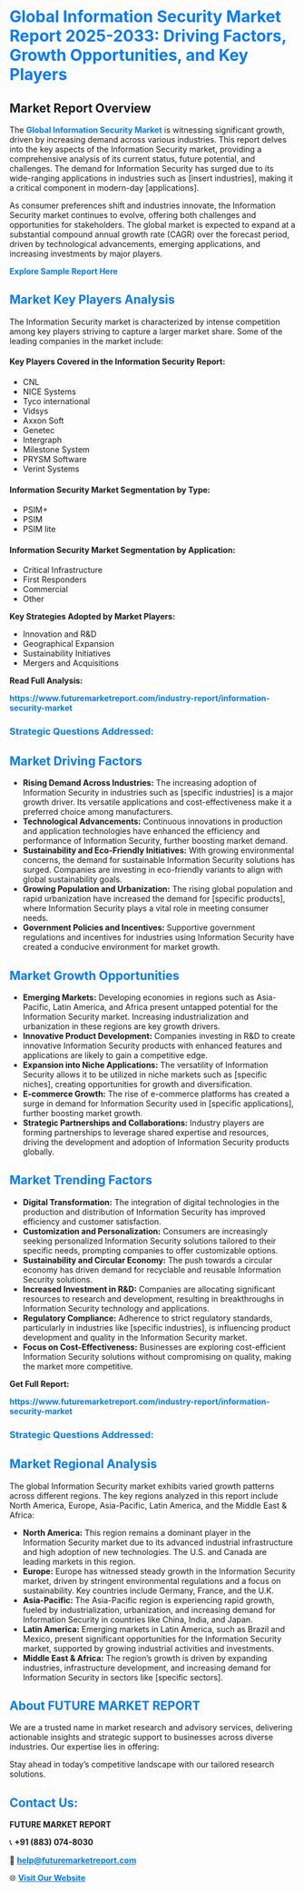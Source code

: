 <h1 style="color: #007BFF;">Global Information Security Market Report 2025-2033: Driving Factors, Growth Opportunities, and Key Players</h1>

<section id="overview">
<h2>Market Report Overview</h2>
<p>The <a href="https://www.futuremarketreport.com/industry-report/information-security-market" style="color: #007BFF; text-decoration: none;"><strong>Global Information Security Market</strong></a> is witnessing significant growth, driven by increasing demand across various industries. This report delves into the key aspects of the Information Security market, providing a comprehensive analysis of its current status, future potential, and challenges. The demand for Information Security has surged due to its wide-ranging applications in industries such as [insert industries], making it a critical component in modern-day [applications].</p>
<p>As consumer preferences shift and industries innovate, the Information Security market continues to evolve, offering both challenges and opportunities for stakeholders. The global market is expected to expand at a substantial compound annual growth rate (CAGR) over the forecast period, driven by technological advancements, emerging applications, and increasing investments by major players.</p>
</section>

<section id="overview">
<p><a href="https://www.futuremarketreport.com/request-sample/reportId=108615" style="color: #007BFF; text-decoration: none;"><strong>Explore Sample Report Here</strong></a></p>
</section>

<section id="key-players">
<h2 style="color: #007BFF;">Market Key Players Analysis</h2>
<p>The Information Security market is characterized by intense competition among key players striving to capture a larger market share. Some of the leading companies in the market include:</p>
<h4>Key Players Covered in the Information Security Report:</h4>
<ul><li>CNL</li><li>NICE Systems</li><li>Tyco international</li><li>Vidsys</li><li>Axxon Soft</li><li>Genetec</li><li>Intergraph</li><li>Milestone System</li><li>PRYSM Software</li><li>Verint Systems</li></ul>
<h4>Information Security Market Segmentation by Type:</h4>
<ul><li>PSIM+</li><li>PSIM</li><li>PSIM lite</li></ul>

<h4>Information Security Market Segmentation by Application:</h4>
<ul><li>Critical Infrastructure</li><li>First Responders</li><li>Commercial</li><li>Other</li></ul>
<p><strong>Key Strategies Adopted by Market Players:</strong></p>
<ul>
<li>Innovation and R&D</li>
<li>Geographical Expansion</li>
<li>Sustainability Initiatives</li>
<li>Mergers and Acquisitions</li>
</ul>
</section>

<section>
<p><strong>Read Full Analysis: </strong></p><a href="https://www.futuremarketreport.com/industry-report/information-security-market" style="color: #007BFF; text-decoration: none;"><strong>https://www.futuremarketreport.com/industry-report/information-security-market</strong></a>
<h3 style="color: #007BFF;">Strategic Questions Addressed:</h3>
</section>

<section id="driving-factors">
<h2 style="color: #007BFF;">Market Driving Factors</h2>
<ul>
<li><strong>Rising Demand Across Industries:</strong> The increasing adoption of Information Security in industries such as [specific industries] is a major growth driver. Its versatile applications and cost-effectiveness make it a preferred choice among manufacturers.</li>
<li><strong>Technological Advancements:</strong> Continuous innovations in production and application technologies have enhanced the efficiency and performance of Information Security, further boosting market demand.</li>
<li><strong>Sustainability and Eco-Friendly Initiatives:</strong> With growing environmental concerns, the demand for sustainable Information Security solutions has surged. Companies are investing in eco-friendly variants to align with global sustainability goals.</li>
<li><strong>Growing Population and Urbanization:</strong> The rising global population and rapid urbanization have increased the demand for [specific products], where Information Security plays a vital role in meeting consumer needs.</li>
<li><strong>Government Policies and Incentives:</strong> Supportive government regulations and incentives for industries using Information Security have created a conducive environment for market growth.</li>
</ul>
</section>

<section id="growth-opportunities">
<h2 style="color: #007BFF;">Market Growth Opportunities</h2>
<ul>
<li><strong>Emerging Markets:</strong> Developing economies in regions such as Asia-Pacific, Latin America, and Africa present untapped potential for the Information Security market. Increasing industrialization and urbanization in these regions are key growth drivers.</li>
<li><strong>Innovative Product Development:</strong> Companies investing in R&D to create innovative Information Security products with enhanced features and applications are likely to gain a competitive edge.</li>
<li><strong>Expansion into Niche Applications:</strong> The versatility of Information Security allows it to be utilized in niche markets such as [specific niches], creating opportunities for growth and diversification.</li>
<li><strong>E-commerce Growth:</strong> The rise of e-commerce platforms has created a surge in demand for Information Security used in [specific applications], further boosting market growth.</li>
<li><strong>Strategic Partnerships and Collaborations:</strong> Industry players are forming partnerships to leverage shared expertise and resources, driving the development and adoption of Information Security products globally.</li>
</ul>
</section>

<section id="trending-factors">
<h2 style="color: #007BFF;">Market Trending Factors</h2>
<ul>
<li><strong>Digital Transformation:</strong> The integration of digital technologies in the production and distribution of Information Security has improved efficiency and customer satisfaction.</li>
<li><strong>Customization and Personalization:</strong> Consumers are increasingly seeking personalized Information Security solutions tailored to their specific needs, prompting companies to offer customizable options.</li>
<li><strong>Sustainability and Circular Economy:</strong> The push towards a circular economy has driven demand for recyclable and reusable Information Security solutions.</li>
<li><strong>Increased Investment in R&D:</strong> Companies are allocating significant resources to research and development, resulting in breakthroughs in Information Security technology and applications.</li>
<li><strong>Regulatory Compliance:</strong> Adherence to strict regulatory standards, particularly in industries like [specific industries], is influencing product development and quality in the Information Security market.</li>
<li><strong>Focus on Cost-Effectiveness:</strong> Businesses are exploring cost-efficient Information Security solutions without compromising on quality, making the market more competitive.</li>
</ul>
</section>

<section>
<p><strong>Get Full Report: </strong></p><a href="https://www.futuremarketreport.com/industry-report/information-security-market" style="color: #007BFF; text-decoration: none;"><strong>https://www.futuremarketreport.com/industry-report/information-security-market</strong></a>
<h3 style="color: #007BFF;">Strategic Questions Addressed:</h3>
</section>


<section id="regional-analysis">
<h2 style="color: #007BFF;">Market Regional Analysis</h2>
<p>The global Information Security market exhibits varied growth patterns across different regions. The key regions analyzed in this report include North America, Europe, Asia-Pacific, Latin America, and the Middle East & Africa:</p>
<ul>
<li><strong>North America:</strong> This region remains a dominant player in the Information Security market due to its advanced industrial infrastructure and high adoption of new technologies. The U.S. and Canada are leading markets in this region.</li>
<li><strong>Europe:</strong> Europe has witnessed steady growth in the Information Security market, driven by stringent environmental regulations and a focus on sustainability. Key countries include Germany, France, and the U.K.</li>
<li><strong>Asia-Pacific:</strong> The Asia-Pacific region is experiencing rapid growth, fueled by industrialization, urbanization, and increasing demand for Information Security in countries like China, India, and Japan.</li>
<li><strong>Latin America:</strong> Emerging markets in Latin America, such as Brazil and Mexico, present significant opportunities for the Information Security market, supported by growing industrial activities and investments.</li>
<li><strong>Middle East & Africa:</strong> The region’s growth is driven by expanding industries, infrastructure development, and increasing demand for Information Security in sectors like [specific sectors].</li>
</ul>
</section>

<footer>
<h2 style="color: #007BFF;">About FUTURE MARKET REPORT</h2>
<p>We are a trusted name in market research and advisory services, delivering actionable insights and strategic support to businesses across diverse industries. Our expertise lies in offering:</p>

<p>Stay ahead in today’s competitive landscape with our tailored research solutions.</p>

<h2 style="color: #007BFF;">Contact Us:</h2>
<p><strong>FUTURE MARKET REPORT</strong></p>
<p>📞 <strong>+91 (883) 074-8030</strong></p>
<p>📧 <strong><a href="mailto:help@futuremarketreport.com" style="color: #007BFF;">help@futuremarketreport.com</a></strong></p>
<p>🌐 <strong><a href="https://www.futuremarketreport.com/" style="color: #007BFF;">Visit Our Website</a></strong></p>
</footer>